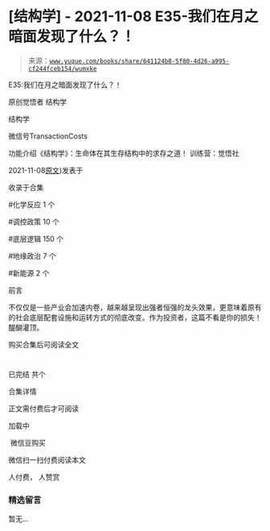 # [结构学] - 2021-11-08 E35-我们在月之暗面发现了什么？！

> 来源：[`www.yuque.com/books/share/641124b8-5f80-4d26-a995-cf244fceb154/wumxke`](https://www.yuque.com/books/share/641124b8-5f80-4d26-a995-cf244fceb154/wumxke)



E35:我们在月之暗面发现了什么？！ 

原创觉悟者 结构学 

结构学 

微信号TransactionCosts 

功能介绍《结构学》：生命体在其生存结构中的求存之道！ 训练营：觉悟社 

2021-11-08[原文](https://mp.weixin.qq.com/s?__biz=MzIzMDYwOTM0Mg==&mid=2247486632&idx=1&sn=170aeff87eb36dce354c8b2437f4b27f&chksm=e8b19479dfc61d6f08e6492954a528f20387fe2fa925747cf2b504d2bc69084f24495e972e41#rd))发表于 

收录于合集 

#化学反应 1 个 

#调控政策 10 个 

#底层逻辑 150 个 

#地缘政治 7 个 

#新能源 2 个 

前言 

不仅仅是一些产业会加速内卷，越来越呈现出强者恒强的龙头效果，更意味着原有的社会底层配套设施和运转方式的彻底改变。作为投资者，这篇不看是你的损失！醍醐灌顶。 

购买合集后可阅读全文 

# 

已完结 共个 

合集详情 

正文需付费后才可阅读 

加载中 

 微信豆购买 

微信扫一扫付费阅读本文 

人付费， 人赞赏 

### 精选留言 

暂无...